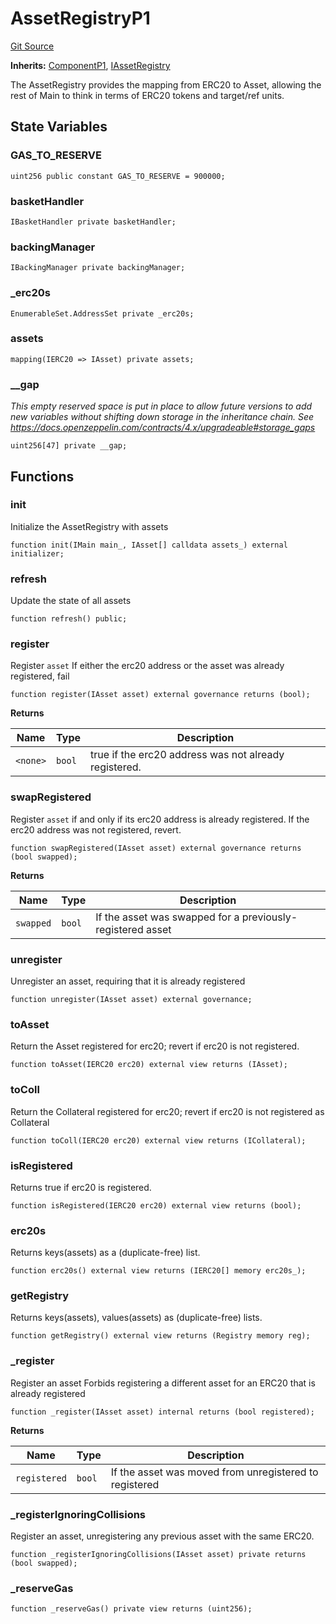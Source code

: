 # AssetRegistryP1
[Git Source](https://github.com/larrythecucumber321/protocol/blob/77d337b8595ba96d069ded321419b36a61984170/contracts/p1/AssetRegistry.sol)

**Inherits:**
[ComponentP1](/tools/docgen/src/contracts/p1/mixins/Component.sol/abstract.ComponentP1.md), [IAssetRegistry](/tools/docgen/src/contracts/interfaces/IAssetRegistry.sol/interface.IAssetRegistry.md)

The AssetRegistry provides the mapping from ERC20 to Asset, allowing the rest of Main
to think in terms of ERC20 tokens and target/ref units.


## State Variables
### GAS_TO_RESERVE

```solidity
uint256 public constant GAS_TO_RESERVE = 900000;
```


### basketHandler

```solidity
IBasketHandler private basketHandler;
```


### backingManager

```solidity
IBackingManager private backingManager;
```


### _erc20s

```solidity
EnumerableSet.AddressSet private _erc20s;
```


### assets

```solidity
mapping(IERC20 => IAsset) private assets;
```


### __gap
*This empty reserved space is put in place to allow future versions to add new
variables without shifting down storage in the inheritance chain.
See https://docs.openzeppelin.com/contracts/4.x/upgradeable#storage_gaps*


```solidity
uint256[47] private __gap;
```


## Functions
### init

Initialize the AssetRegistry with assets


```solidity
function init(IMain main_, IAsset[] calldata assets_) external initializer;
```

### refresh

Update the state of all assets


```solidity
function refresh() public;
```

### register

Register `asset`
If either the erc20 address or the asset was already registered, fail


```solidity
function register(IAsset asset) external governance returns (bool);
```
**Returns**

|Name|Type|Description|
|----|----|-----------|
|`<none>`|`bool`|true if the erc20 address was not already registered.|


### swapRegistered

Register `asset` if and only if its erc20 address is already registered.
If the erc20 address was not registered, revert.


```solidity
function swapRegistered(IAsset asset) external governance returns (bool swapped);
```
**Returns**

|Name|Type|Description|
|----|----|-----------|
|`swapped`|`bool`|If the asset was swapped for a previously-registered asset|


### unregister

Unregister an asset, requiring that it is already registered


```solidity
function unregister(IAsset asset) external governance;
```

### toAsset

Return the Asset registered for erc20; revert if erc20 is not registered.


```solidity
function toAsset(IERC20 erc20) external view returns (IAsset);
```

### toColl

Return the Collateral registered for erc20; revert if erc20 is not registered as Collateral


```solidity
function toColl(IERC20 erc20) external view returns (ICollateral);
```

### isRegistered

Returns true if erc20 is registered.


```solidity
function isRegistered(IERC20 erc20) external view returns (bool);
```

### erc20s

Returns keys(assets) as a (duplicate-free) list.


```solidity
function erc20s() external view returns (IERC20[] memory erc20s_);
```

### getRegistry

Returns keys(assets), values(assets) as (duplicate-free) lists.


```solidity
function getRegistry() external view returns (Registry memory reg);
```

### _register

Register an asset
Forbids registering a different asset for an ERC20 that is already registered


```solidity
function _register(IAsset asset) internal returns (bool registered);
```
**Returns**

|Name|Type|Description|
|----|----|-----------|
|`registered`|`bool`|If the asset was moved from unregistered to registered|


### _registerIgnoringCollisions

Register an asset, unregistering any previous asset with the same ERC20.


```solidity
function _registerIgnoringCollisions(IAsset asset) private returns (bool swapped);
```

### _reserveGas


```solidity
function _reserveGas() private view returns (uint256);
```

